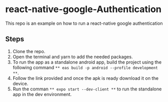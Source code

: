 # react-native-google-Authentication
This repo is an example on how to run a react-native google authentication 
## Steps
1. Clone the repo.
2. Open the terminal and yarn to add the needed packages.
3. To run the app as a standalone android app, build the project using the following command `** eas build -p android --profile development **`.
4. Follow the link provided and once the apk is ready download it on the device.
5. Run the comman `** expo start --dev-client **` to run the standalone app in the dev environment.
